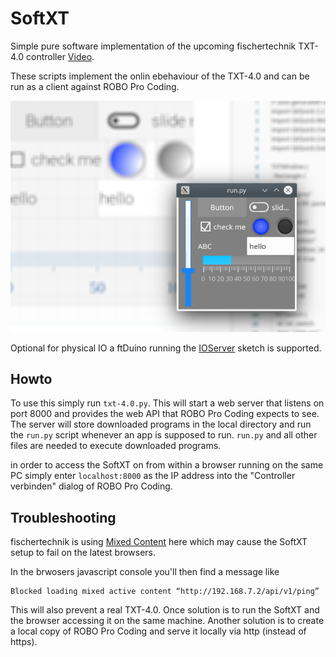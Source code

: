 # SoftXT

Simple pure software implementation of the upcoming fischertechnik
TXT-4.0 controller [Video](https://youtu.be/1ub4-ASsy-U).

These scripts implement the onlin ebehaviour of the TXT-4.0 and can be
run as a client against ROBO Pro Coding.

![Screenshot](screen.png)

Optional for physical IO a ftDuino running the [IOServer](https://github.com/harbaum/ftduino/tree/master/ftduino/libraries/WebUSB/examples/IoServer) sketch is supported.

## Howto

To use this simply run ```txt-4.0.py```. This will start a web server that
listens on port 8000 and provides the web API that ROBO Pro Coding expects
to see. The server will store downloaded programs in the local
directory and run the ```run.py``` script whenever an app is supposed to
run. ```run.py``` and all other files are needed to execute downloaded
programs.

in order to access the SoftXT on from within a browser running on the
same PC simply enter ```localhost:8000``` as the IP address into the
"Controller verbinden" dialog of ROBO Pro Coding.

## Troubleshooting

fischertechnik is using [Mixed Content](https://developer.mozilla.org/en-US/docs/Web/Security/Mixed_content)
here which may cause the SoftXT setup to fail on the latest browsers.

In the brwosers javascript console you'll then find a message like

```
Blocked loading mixed active content “http://192.168.7.2/api/v1/ping”
```

This will also prevent a real TXT-4.0. Once solution is to run the
SoftXT and the browser accessing it on the same machine. Another
solution is to create a local copy of ROBO Pro Coding and serve it
locally via http (instead of https).
